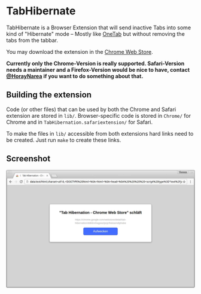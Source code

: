 # TabHibernate
TabHibernate is a Browser Extension that will send inactive Tabs into some kind of "Hibernate" mode – Mostly like [OneTab](https://chrome.google.com/webstore/detail/onetab/chphlpgkkbolifaimnlloiipkdnihall) but without removing the tabs from the tabbar.

You may download the extension in the [Chrome Web Store](https://chrome.google.com/webstore/detail/tab-hibernation/ddklinnhageaolpojclheieamdiphabe).

**Currently only the Chrome-Version is really supported.
Safari-Version needs a maintainer and a Firefox-Version would be nice to have, contact [@HorayNarea](https://github.com/HorayNarea) if you want to do something about that.**

## Building the extension
Code (or other files) that can be used by both the Chrome and Safari extension are stored in `lib/`. Browser-specific code is stored in `Chrome/` for Chrome and in `TabHibernation.safariextension/` for Safari.

To make the files in `lib/` accessible from both extensions hard links need to be created. Just run `make` to create these links.

## Screenshot
![Screenshot](material/screenshot1_chrome.png "Chrome screenshot")
